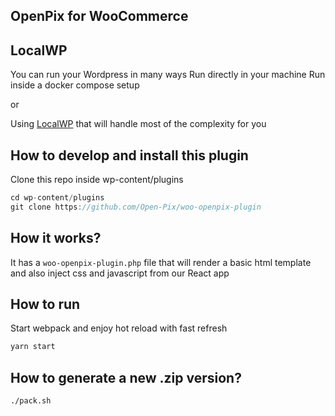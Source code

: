 ## OpenPix for WooCommerce

## LocalWP
You can run your Wordpress in many ways
Run directly in your machine
Run inside a docker compose setup

or

Using [LocalWP](https://localwp.com/) that will handle most of the complexity for you

## How to develop and install this plugin
Clone this repo inside wp-content/plugins

```jsx
cd wp-content/plugins
git clone https://github.com/Open-Pix/woo-openpix-plugin
```

## How it works?
It has a `woo-openpix-plugin.php` file that will render a basic html template and also inject css and javascript from our React app

## How to run
Start webpack and enjoy hot reload with fast refresh
```jsx
yarn start
````

## How to generate a new .zip version?

```shell
./pack.sh
```